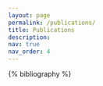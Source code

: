 ```yaml
---
layout: page
permalink: /publications/
title: Publications
description:
nav: true
nav_order: 4
---
```


<!-- _pages/publications.md -->

<!-- Bibsearch Feature -->

<!-- {% include bib_search.liquid %} -->

<div class="publications">

{% bibliography %}

</div>
